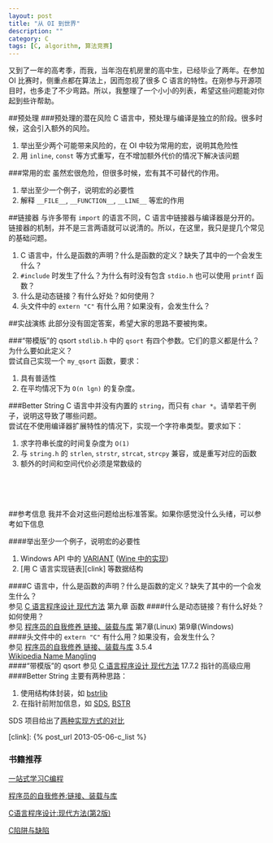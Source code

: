 ```yaml
---
layout: post
title: "从 OI 到世界"
description: ""
category: C
tags: [C, algorithm, 算法竞赛]
---
```

又到了一年的高考季，而我，当年泡在机房里的高中生，已经毕业了两年。在参加 OI 比赛时，侧重点都在算法上，因而忽视了很多 C 语言的特性。在刚参与开源项目时，也多走了不少弯路。所以，我整理了一个小小的列表，希望这些问题能对你起到些许帮助。


##预处理
###预处理的潜在风险
C 语言中，预处理与编译是独立的阶段。很多时候，这会引入额外的风险。

1. 举出至少两个可能带来风险的，在 OI 中较为常用的宏，说明其危险性  
2. 用 `inline`, `const` 等方式重写，在不增加额外代价的情况下解决该问题  



###常用的宏
虽然宏很危险，但很多时候，宏有其不可替代的作用。

1. 举出至少一个例子，说明宏的必要性  
2. 解释 `__FILE__`, `__FUNCTION__`, `__LINE__` 等宏的作用  


##链接器
与许多带有 `import` 的语言不同，C 语言中链接器与编译器是分开的。链接器的机制，并不是三言两语就可以说清的。所以，在这里，我只是提几个常见的基础问题。

1. C 语言中，什么是函数的声明？什么是函数的定义？缺失了其中的一个会发生什么？  
2. `#include` 时发生了什么？为什么有时没有包含 `stdio.h` 也可以使用 `printf` 函数？  
3. 什么是动态链接？有什么好处？如何使用？  
4. 头文件中的 `extern "C"` 有什么用？如果没有，会发生什么？  

##实战演练
此部分没有固定答案，希望大家的思路不要被拘束。

###“带模版”的 qsort
`stdlib.h` 中的 `qsort` 有四个参数。它们的意义都是什么？为什么要如此定义？  
尝试自己实现一个 `my_qsort` 函数，要求：  
1. 具有普适性  
2. 在平均情况下为 `O(n lgn)` 的复杂度。  

###Better String
C 语言中并没有内置的 `string`，而只有 `char *`。请举若干例子，说明这导致了哪些问题。  
尝试在不使用编译器扩展特性的情况下，实现一个字符串类型。要求如下：  
1. 求字符串长度的时间复杂度为 `O(1)`   
2. 与 `string.h` 的 `strlen`, `strstr`, `strcat`, `strcpy` 兼容，或是重写对应的函数  
3. 额外的时间和空间代价必须是常数级的  

<br />
<br />
<br />

##参考信息
我并不会对这些问题给出标准答案。如果你感觉没什么头绪，可以参考如下信息

####举出至少一个例子，说明宏的必要性  
1. Windows API 中的 [VARIANT][] ([Wine 中的实现][winev])  
2. [用 C 语言实现链表][clink] 等数据结构

####C 语言中，什么是函数的声明？什么是函数的定义？缺失了其中的一个会发生什么？  
参见 [C 语言程序设计 现代方法][cmodern] 第九章 函数
####什么是动态链接？有什么好处？如何使用？  
参见 [程序员的自我修养 链接、装载与库][linker] 第7章(Linux) 第9章(Windows)  
####头文件中的 `extern "C"` 有什么用？如果没有，会发生什么？  
参见 [程序员的自我修养 链接、装载与库][linker] 3.5.4   
[Wikipedia Name Mangling](http://en.wikipedia.org/wiki/Name_mangling)  
####“带模版”的 qsort
参见 [C 语言程序设计 现代方法][cmodern] 17.7.2 指针的高级应用
####Better String
主要有两种思路：  
1. 使用结构体封装，如 [bstrlib](https://github.com/websnarf/bstrlib/blob/master/bstrlib.txt#L60)  
2. 在指针前附加信息，如 [SDS](https://github.com/antirez/sds), [BSTR](https://msdn.microsoft.com/en-us/library/ms221069.aspx)  

SDS 项目给出了[两种实现方式的对比](https://github.com/antirez/sds/blob/master/README.md#advantages-and-disadvantages-of-sds)  

[linker]: http://www.amazon.cn/gp/product/B0027VSA7U/ref=as_li_ss_tl?ie=UTF8&camp=536&creative=3132&creativeASIN=B0027VSA7U&linkCode=as2&tag=blo-23
[linuxc]: http://songjinshan.com/akabook/zh/
[cmodern]: http://www.amazon.cn/gp/product/B003BVBOOQ/ref=as_li_ss_tl?ie=UTF8&camp=536&creative=3132&creativeASIN=B003BVBOOQ&linkCode=as2&tag=blo-23
[sds]: https://github.com/antirez/sds
[bstr]: https://github.com/websnarf/bstrlib/blob/master/bstrlib.txt#L60
[VARIANT]: https://msdn.microsoft.com/en-us/library/windows/desktop/ms221627%28v=vs.85%29.aspx
[winev]: https://gitcafe.com/WineZH/wine/blob/master/include/oleauto.h#L102
[clink]: {% post_url 2013-05-06-c_list %}


### 书籍推荐
<a href="http://www.amazon.cn/gp/product/B00FF1Y53C/ref=as_li_ss_tl?ie=UTF8&camp=536&creative=3132&creativeASIN=B00FF1Y53C&linkCode=as2&tag=blo-23">一站式学习C编程</a><img src="http://ir-cn.amazon-adsystem.com/e/ir?t=blo-23&l=as2&o=28&a=B00FF1Y53C" width="1" height="1" border="0" alt="" style="border:none !important; margin:0px !important;" />

<a href="http://www.amazon.cn/gp/product/B0027VSA7U/ref=as_li_ss_tl?ie=UTF8&camp=536&creative=3132&creativeASIN=B0027VSA7U&linkCode=as2&tag=blo-23">程序员的自我修养:链接、装载与库</a><img src="http://ir-cn.amazon-adsystem.com/e/ir?t=blo-23&l=as2&o=28&a=B0027VSA7U" width="1" height="1" border="0" alt="" style="border:none !important; margin:0px !important;" />

<a href="http://www.amazon.cn/gp/product/B003BVBOOQ/ref=as_li_ss_tl?ie=UTF8&camp=536&creative=3132&creativeASIN=B003BVBOOQ&linkCode=as2&tag=blo-23">C语言程序设计:现代方法(第2版)</a><img src="http://ir-cn.amazon-adsystem.com/e/ir?t=blo-23&l=as2&o=28&a=B003BVBOOQ" width="1" height="1" border="0" alt="" style="border:none !important; margin:0px !important;" />

<a href="http://www.amazon.cn/gp/product/B0012UMPBY/ref=as_li_ss_tl?ie=UTF8&camp=536&creative=3132&creativeASIN=B0012UMPBY&linkCode=as2&tag=blo-23">C陷阱与缺陷</a><img src="http://ir-cn.amazon-adsystem.com/e/ir?t=blo-23&l=as2&o=28&a=B0012UMPBY" width="1" height="1" border="0" alt="" style="border:none !important; margin:0px !important;" />


